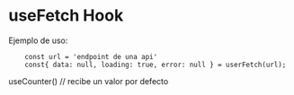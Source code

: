 # useFetch Hook

Ejemplo de uso:

```
    const url = 'endpoint de una api'
    const{ data: null, loading: true, error: null } = userFetch(url);
```

useCounter() // recibe un valor por defecto